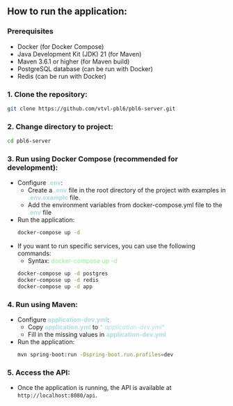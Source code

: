 ## How to run the application:

### Prerequisites

- Docker (for Docker Compose)
- Java Development Kit (JDK) 21 (for Maven)
- Maven 3.6.1 or higher (for Maven build)
- PostgreSQL database (can be run with Docker)
- Redis (can be run with Docker)

### 1. Clone the repository:

```bash
git clone https://github.com/vtvl-pbl6/pbl6-server.git
```

### 2. Change directory to project:

```bash
cd pbl6-server
```

### 3. Run using Docker Compose (recommended for development):

- Configure <span style="color:lightblue">**.env**</span>:
    - Create a <span style="color:lightblue">**.env**</span> file in the root directory of the project with examples in
      <span style="color:lightblue">**.env.example**</span> file.
    - Add the environment variables from docker-compose.yml file to the <span style="color:lightblue">**.env**</span>
      file
- Run the application:
  ```bash
  docker-compose up -d
  ```
- If you want to run specific services, you can use the following commands:
    - Syntax: <span style="color:lightgreen">docker-compose up -d <service-name></span>
  ```bash
  docker-compose up -d postgres
  docker-compose up -d redis
  docker-compose up -d app
  ```

### 4. Run using Maven:

- Configure <span style="color:lightblue">**application-dev.yml**</span>:
    - Copy <span style="color:lightblue">**application.yml**</span> to <span style="color:lightblue">*
      *application-dev.yml**</span>
    - Fill in the missing values in <span style="color:lightblue">**application-dev.yml**</span>
- Run the application:
  ```bash
  mvn spring-boot:run -Dspring-boot.run.profiles=dev
  ```

### 5. Access the API:

- Once the application is running, the API is available at `http://localhost:8080/api`.
